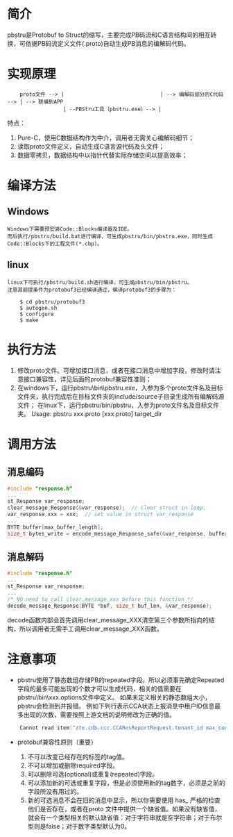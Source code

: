 # 简介

pbstru是Protobuf to Struct的缩写，主要完成PB码流和C语言结构间的相互转换，可依据PB码流定义文件(.proto)自动生成PB消息的编解码代码。

# 实现原理

```
    proto文件 --> |                               | --> 编解码部分的C代码 --> | --> 联编到APP
                  | --PBStru工具（pbstru.exe）--> |
```

特点：
1. Pure-C，使用C数据结构作为中介，调用者无需关心编解码细节；
1. 读取proto文件定义，自动生成C语言源代码及头文件；
1. 数据零拷贝，数据结构中以指针代替实际存储空间以提高效率；

# 编译方法

## Windows
	Windows下需要预安装Code::Blocks编译器及IDE。
	而后执行/pbstru/build.bat进行编译，可生成pbstru/bin/pbstru.exe，同时生成Code::Blocks下的工程文件(*.cbp)。

## linux
	linux下可执行/pbstru/build.sh进行编译，可生成pbstru/bin/pbstru。
	注意其前提条件为protobuf3已经编译通过，编译protobuf3的步骤为：
```
	$ cd pbstru/protobuf3
	$ autogen.sh
	$ configure
	$ make
```

# 执行方法

1. 修改proto文件。可增加接口消息，或者在接口消息中增加字段，修改时请注意接口兼容性，详见后面的protobuf兼容性准则；
2. 在windows下，运行pbstru\bin\pbstru.exe，入参为多个proto文件名及目标文件夹，执行完成后在目标文件夹的include/source子目录生成所有编解码源文件；
	在linux下，运行pbstru/bin/pbstru，入参为proto文件名及目标文件夹。
	Usage: pbstru xxx.proto [xxx.proto] target_dir

# 调用方法

## 消息编码

```C
#include "response.h"
...
st_Response var_response;
clear_message_Response(&var_response);  // Clear struct in loop.
var_response.xxx = xxx;  // set value in struct var_response
...
BYTE buffer[max_buffer_length];
size_t bytes_write = encode_message_Response_safe(&var_response, buffer, sizeof(buffer));  // encode message
```

## 消息解码

```C
#include "response.h"
...
st_Response var_response;
...
/* NO need to call clear_message_xxx before this function */
decode_message_Response(BYTE *buf, size_t buf_len, &var_response);
```

decode函数内部会首先调用clear_message_XXX清空第三个参数所指向的结构，所以调用者无需手工调用clear_message_XXX函数。


# 注意事项

* pbstru使用了静态数组存储PB的repeated字段，所以必须事先确定Repeated字段的最多可能出现的个数才可以生成代码，相关的值需要在pbstru\bin\xxx.options文件中定义。
如果未定义相关的静态数组大小，pbstru会检测到并报错。
例如下列行表示CCA状态上报消息中租户ID信息最多出现的次数，需要按照上游文档的说明修改为正确的值。

```C
    Cannot read item:"zte.cdb.ccc.CCAResReportRequest.tenant_id max_count:?" from option file.
```

* protobuf兼容性原则（重要）

    1. 不可以改变已经存在的标签的tag值。
    1. 不可以增加或删除required字段。
    1. 可以删除可选(optional)或重复(repeated)字段。
    1. 可以添加新的可选或重复字段，但是必须使用新的tag数字，必须是之前的字段所没有用过的。
    1. 新的可选消息不会在旧的消息中显示，所以你需要使用 has_ 严格的检查他们是否存在，或者在proto 文件中提供一个缺省值。如果没有缺省值，就会有一个类型相关的默认缺省值：对于字符串就是空字符串；对于布尔型则是false；对于数字类型默认为0。
